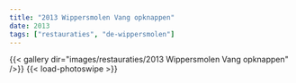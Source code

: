 ```yaml
---
title: "2013 Wippersmolen Vang opknappen"
date: 2013
tags: ["restauraties", "de-wippersmolen"]
---
```


{{< gallery dir="images/restauraties/2013 Wippersmolen Vang opknappen" />}}
{{< load-photoswipe >}}